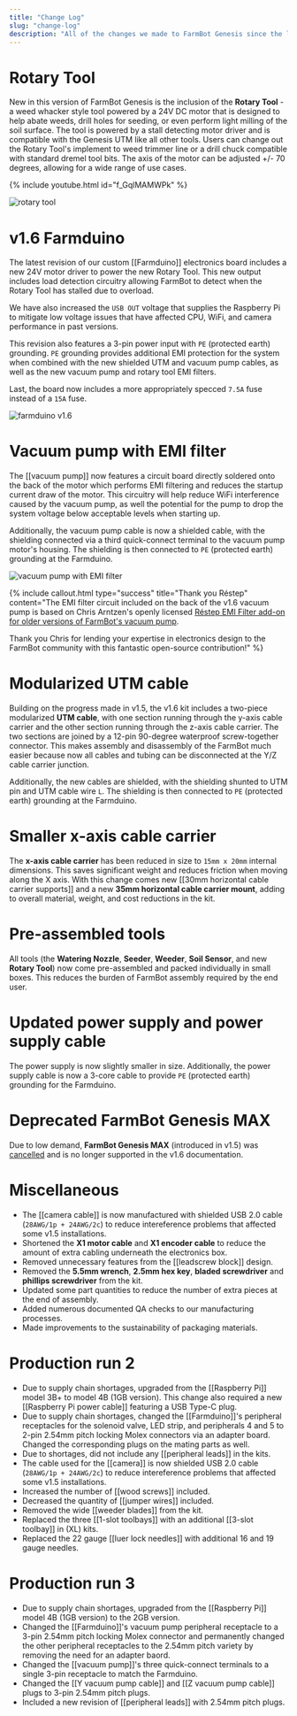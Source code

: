 ```yaml
---
title: "Change Log"
slug: "change-log"
description: "All of the changes we made to FarmBot Genesis since the last version"
---
```


# Rotary Tool

New in this version of FarmBot Genesis is the inclusion of the **Rotary Tool** - a weed whacker style tool powered by a 24V DC motor that is designed to help abate weeds, drill holes for seeding, or even perform light milling of the soil surface. The tool is powered by a stall detecting motor driver and is compatible with the Genesis UTM like all other tools. Users can change out the Rotary Tool's implement to weed trimmer line or a drill chuck compatible with standard dremel tool bits. The axis of the motor can be adjusted +/- 70 degrees, allowing for a wide range of use cases.

{% include youtube.html id="f_GqlMAMWPk" %}

![rotary tool](_images/rotary_tool.png)

# v1.6 Farmduino

The latest revision of our custom [[Farmduino]] electronics board includes a new 24V motor driver to power the new Rotary Tool. This new output includes load detection circuitry allowing FarmBot to detect when the Rotary Tool has stalled due to overload.

We have also increased the `USB OUT` voltage that supplies the Raspberry Pi to mitigate low voltage issues that have affected CPU, WiFi, and camera performance in past versions.

This revision also features a 3-pin power input with `PE` (protected earth) grounding. `PE` grounding provides additional EMI protection for the system when combined with the new shielded UTM and vacuum pump cables, as well as the new vacuum pump and rotary tool EMI filters.

Last, the board now includes a more appropriately specced `7.5A` fuse instead of a `15A` fuse.

![farmduino v1.6](_images/farmduino.jpg)

# Vacuum pump with EMI filter

The [[vacuum pump]] now features a circuit board directly soldered onto the back of the motor which performs EMI filtering and reduces the startup current draw of the motor. This circuitry will help reduce WiFi interference caused by the vacuum pump, as well the potential for the pump to drop the system voltage below acceptable levels when starting up.

Additionally, the vacuum pump cable is now a shielded cable, with the shielding connected via a third quick-connect terminal to the vacuum pump motor's housing. The shielding is then connected to `PE` (protected earth) grounding at the Farmduino.

![vacuum pump with EMI filter](_images/vacuum_pump.jpg)

{%
include callout.html
type="success"
title="Thank you Réstep"
content="The EMI filter circuit included on the back of the v1.6 vacuum pump is based on Chris Arntzen's openly licensed [Réstep EMI Filter add-on for older versions of FarmBot's vacuum pump](https://www.restep.eco/emi-filter).

Thank you Chris for lending your expertise in electronics design to the FarmBot community with this fantastic open-source contribution!"
%}

# Modularized UTM cable

Building on the progress made in v1.5, the v1.6 kit includes a two-piece modularized **UTM cable**, with one section running through the y-axis cable carrier and the other section running through the z-axis cable carrier. The two sections are joined by a 12-pin 90-degree waterproof screw-together connector. This makes assembly and disassembly of the FarmBot much easier because now all cables and tubing can be disconnected at the Y/Z cable carrier junction.

Additionally, the new cables are shielded, with the shielding shunted to UTM pin and UTM cable wire `L`. The shielding is then connected to `PE` (protected earth) grounding at the Farmduino.

# Smaller x-axis cable carrier

The **x-axis cable carrier** has been reduced in size to `15mm x 20mm` internal dimensions. This saves significant weight and reduces friction when moving along the X axis. With this change comes new [[30mm horizontal cable carrier supports]] and a new **35mm horizontal cable carrier mount**, adding to overall material, weight, and cost reductions in the kit.

# Pre-assembled tools

All tools (the **Watering Nozzle**, **Seeder**, **Weeder**, **Soil Sensor**, and new **Rotary Tool**) now come pre-assembled and packed individually in small boxes. This reduces the burden of FarmBot assembly required by the end user.

# Updated power supply and power supply cable

The power supply is now slightly smaller in size. Additionally, the power supply cable is now a 3-core cable to provide `PE` (protected earth) grounding for the Farmduino.

# Deprecated FarmBot Genesis MAX

Due to low demand, **FarmBot Genesis MAX** (introduced in v1.5) was [cancelled](https://farm.bot/blogs/news/putting-farmbot-genesis-max-and-express-max-on-hold) and is no longer supported in the v1.6 documentation.

# Miscellaneous

* The [[camera cable]] is now manufactured with shielded USB 2.0 cable (`28AWG/1p + 24AWG/2c`) to reduce intereference problems that affected some v1.5 installations.
* Shortened the **X1 motor cable** and **X1 encoder cable** to reduce the amount of extra cabling underneath the electronics box.
* Removed unnecessary features from the [[leadscrew block]] design.
* Removed the **5.5mm wrench**, **2.5mm hex key**, **bladed screwdriver** and **phillips screwdriver** from the kit.
* Updated some part quantities to reduce the number of extra pieces at the end of assembly.
* Added numerous documented QA checks to our manufacturing processes.
* Made improvements to the sustainability of packaging materials.

# Production run 2

* Due to supply chain shortages, upgraded from the [[Raspberry Pi]] model 3B+ to model 4B (1GB version). This change also required a new [[Raspberry Pi power cable]] featuring a USB Type-C plug.
* Due to supply chain shortages, changed the [[Farmduino]]'s peripheral receptacles for the solenoid valve, LED strip, and peripherals 4 and 5 to 2-pin 2.54mm pitch locking Molex connectors via an adapter board. Changed the corresponding plugs on the mating parts as well.
* Due to shortages, did not include any [[peripheral leads]] in the kits.
* The cable used for the [[camera]] is now shielded USB 2.0 cable (`28AWG/1p + 24AWG/2c`) to reduce intereference problems that affected some v1.5 installations.
* Increased the number of [[wood screws]] included.
* Decreased the quantity of [[jumper wires]] included.
* Removed the wide [[weeder blades]] from the kit.
* Replaced the three [[1-slot toolbays]] with an additional [[3-slot toolbay]] in (XL) kits.
* Replaced the 22 gauge [[luer lock needles]] with additional 16 and 19 gauge needles.

# Production run 3

* Due to supply chain shortages, upgraded from the [[Raspberry Pi]] model 4B (1GB version) to the 2GB version.
* Changed the [[Farmduino]]'s vacuum pump peripheral receptacle to a 3-pin 2.54mm pitch locking Molex connector and permanently changed the other peripheral receptacles to the 2.54mm pitch variety by removing the need for an adapter baord.
* Changed the [[vacuum pump]]'s three quick-connect terminals to a single 3-pin receptacle to match the Farmduino.
* Changed the [[Y vacuum pump cable]] and [[Z vacuum pump cable]] plugs to 3-pin 2.54mm pitch plugs.
* Included a new revision of [[peripheral leads]] with 2.54mm pitch plugs.